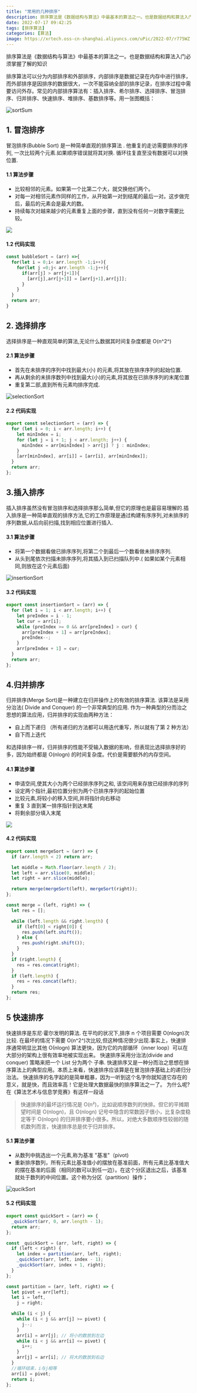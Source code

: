 ```yaml
---
title: "常用的几种排序"
description: 排序算法是《数据结构与算法》中最基本的算法之一。也是数据结构和算法入门必须掌握了解的知识
date: 2022-07-17 09:42:25
tags: [排序算法]
categories: [算法]
image: https://xrtech.oss-cn-shanghai.aliyuncs.com/uPic/2022-07/r775WZ.jpg
---
```


排序算法是《数据结构与算法》中最基本的算法之一。也是数据结构和算法入门必须掌握了解的知识

排序算法可以分为内部排序和外部排序，内部排序是数据记录在内存中进行排序，而外部排序是因排序的数据很大，一次不能容纳全部的排序记录，在排序过程中需要访问外存。常见的内部排序算法有：插入排序、希尔排序、选择排序、冒泡排序、归并排序、快速排序、堆排序、基数排序等。用一张图概括：

![sortSum](https://www.runoob.com/wp-content/uploads/2019/03/sort.png)

## 1. 冒泡排序

冒泡排序(Bubble Sort) 是一种简单直观的排序算法 . 他重复的走访需要排序的序列, 一次比较两个元素.如果顺序错误就将其对换. 循环往复直至没有数据可以对换位置.

#### 1.1 算法步骤

- 比较相邻的元素。如果第一个比第二个大，就交换他们两个。
- 对每一对相邻元素作同样的工作，从开始第一对到结尾的最后一对。这步做完后，最后的元素会是最大的数。
- 持续每次对越来越少的元素重复上面的步骤，直到没有任何一对数字需要比较。

![](https://www.runoob.com/wp-content/uploads/2019/03/bubbleSort.gif)

#### 1.2 代码实现

```JavaScript
const bubbleSort = (arr) =>{
  for(let i = 0;i< arr.length -1;i++){
    for(let j =0;j< arr.length -1;j++){
      if(arr[j] > arr[j+1]){
        [arr[j],arr[j+1]] = [arr[j+1],arr[j]];
      }
    }
  }
  return arr;
}
```

## 2. 选择排序

选择排序是一种直观简单的算法,无论什么数据其时间复杂度都是 O(n^2^)

#### 2.1 算法步骤

- 首先在未排序的序列中找到最大(小) 的元素,将其放在排序序列的起始位置.
- 再从剩余的未排序数列中找到最大(小)的元素,将其放在已排序序列的末尾位置
- 重复第二部,直到所有元素均排序完成.

![selectionSort](https://www.runoob.com/wp-content/uploads/2019/03/selectionSort.gif)

#### 2.2 代码实现

```JavaScript
export const selectionSort = (arr) => {
  for (let i = 0; i < arr.length; i++) {
    let minIndex = i;
    for (let j = i + 1; j < arr.length; j++) {
      minIndex = arr[minIndex] > arr[j] ? j : minIndex;
    }
    [arr[minIndex], arr[i]] = [arr[i], arr[minIndex]];
  }
  return arr;
};
```

## 3.插入排序

插入排序虽然没有冒泡排序和选择排序那么简单,但它的原理也是最容易理解的.插入排序是一种简单直观的排序方法,它的工作原理是通过构建有序序列,对未排序的序列数据,从后向前扫描,找到相应位置进行插入.

#### 3.1 算法步骤

- 将第一个数据看做已排序序列,将第二个到最后一个数看做未排序序列.
- 从头到尾依次扫描未排序序列,将其插入到已扫描队列中.( 如果如某个元素相同,则放在这个元素后面)

![insertionSort](https://www.runoob.com/wp-content/uploads/2019/03/insertionSort.gif)

#### 3.2 代码实现

```JavaScript
export const insertionSort = (arr) => {
  for (let i = 1; i < arr.length; i++) {
    let preIndex = i - 1;
    let cur = arr[i];
    while (preIndex >= 0 && arr[preIndex] > cur) {
      arr[preIndex + 1] = arr[preIndex];
      preIndex--;
    }
    arr[preIndex + 1] = cur;
  }
  return arr;
};
```

## 4.归并排序

归并排序(Merge Sort)是一种建立在归并操作上的有效的排序算法. 该算法是采用分治法( Divide and Conquer) 的一个非常典型的应用.
作为一种典型的分而治之思想的算法应用，归并排序的实现由两种方法：

- 自上而下递归 （所有递归的方法都可以用迭代重写，所以就有了第 2 种方法）
- 自下而上迭代

和选择排序一样，归并排序的性能不受输入数据的影响，但表现比选择排序好的多，因为始终都是 O(nlogn) 的时间复杂度。代价是需要额外的内存空间。

#### 4.1 算法步骤

- 申请空间,使其大小为两个已经排序序列之和, 该空间用来存放已经排序的序列
- 设定两个指针,最初位置分别为两个已排序序列的起始位置
- 比较元素,将较小的移入空间,并将指针向右移动
- 重复 3 直到某一排序指针到达末尾
- 将剩余部分填入末尾

![](https://www.runoob.com/wp-content/uploads/2019/03/mergeSort.gif)

#### 4.2 代码实现

```javascript
export const mergeSort = (arr) => {
  if (arr.length < 2) return arr;

  let middle = Math.floor(arr.length / 2);
  let left = arr.slice(0, middle);
  let right = arr.slice(middle);

  return merge(mergeSort(left), mergeSort(right));
};

const merge = (left, right) => {
  let res = [];

  while (left.length && right.length) {
    if (left[0] < right[0]) {
      res.push(left.shift());
    } else {
      res.push(right.shift());
    }
  }
  if (right.length) {
    res = res.concat(right);
  }
  if (left.length) {
    res = res.concat(left);
  }
  return res;
};
```

## 5 快速排序

快速排序是东尼·霍尔发明的算法. 在平均的状况下,排序 n 个项目需要 O(nlogn)次比较. 在最坏的情况下需要 O(n^2^)次比较,但这种情况很少出现.事实上，快速排序通常明显比其他 Ο(nlogn) 算法更快，因为它的内部循环（inner loop）可以在大部分的架构上很有效率地被实现出来。
快速排序采用分治法(divide and conquer) 策略来把一个 List 分为两个 子串.
快速排序又是一种分而治之思想在排序算法上的典型应用。本质上来看，快速排序应该算是在冒泡排序基础上的递归分治法。
快速排序的名字起的是简单粗暴，因为一听到这个名字你就知道它存在的意义，就是快，而且效率高！它是处理大数据最快的排序算法之一了。
为什么呢? 在《算法艺术与信息学竞赛》有这样一段话

> 快速排序的最坏运行情况是 O(n²)，比如说顺序数列的快排。但它的平摊期望时间是 O(nlogn)，且 O(nlogn) 记号中隐含的常数因子很小，比复杂度稳定等于 O(nlogn) 的归并排序要小很多。所以，对绝大多数顺序性较弱的随机数列而言，快速排序总是优于归并排序。

#### 5.1 算法步骤

- 从数列中挑选出一个元素,称为基准 "基准"（pivot)
- 重新排序数列，所有元素比基准值小的摆放在基准前面，所有元素比基准值大的摆在基准的后面（相同的数可以到任一边）。在这个分区退出之后，该基准就处于数列的中间位置。这个称为分区（partition）操作；

![qucikSort](https://www.runoob.com/wp-content/uploads/2019/03/quickSort.gif)

#### 5.2 代码实现

```JavaScript
export const quickSort = (arr) => {
  _quickSort(arr, 0, arr.length - 1);
  return arr;
};

const _quickSort = (arr, left, right) => {
  if (left < right) {
    let index = partition(arr, left, right);
    _quickSort(arr, left, index - 1);
    _quickSort(arr, index + 1, right);
  }
};

const partition = (arr, left, right) => {
  let pivot = arr[left];
  let i = left,
    j = right;

  while (i < j) {
    while (i < j && arr[j] >= pivot) {
      j--;
    }
    arr[i] = arr[j]; // 将小的数放到左边
    while (i < j && arr[i] <= pivot) {
      i++;
    }
    arr[j] = arr[i]; // 将大的数放到右边
  }
  //循环结束，i与j相等
  arr[i] = pivot;
  return i;
};
```
